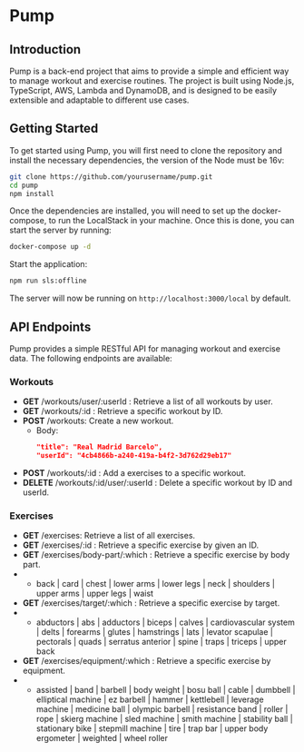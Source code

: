 # Pump
## Introduction
Pump is a back-end project that aims to provide a simple and efficient way to manage workout and exercise routines. The project is built using Node.js, TypeScript, AWS, Lambda and DynamoDB, and is designed to be easily extensible and adaptable to different use cases.

## Getting Started
To get started using Pump, you will first need to clone the repository and install the necessary dependencies, the version of the Node must be 16v:

```bash
git clone https://github.com/yourusername/pump.git
cd pump
npm install
```
Once the dependencies are installed, you will need to set up the docker-compose, to run the LocalStack in your machine. Once this is done, you can start the server by running:

```bash
docker-compose up -d
```
Start the application:

```bash
npm run sls:offline
```

The server will now be running on `http://localhost:3000/local` by default.

## API Endpoints
Pump provides a simple RESTful API for managing workout and exercise data. The following endpoints are available:

### Workouts
- **GET** /workouts/user/:userId : Retrieve a list of all workouts by user.
- **GET** /workouts/:id : Retrieve a specific workout by ID.
- **POST** /workouts: Create a new workout.
    - Body:
        ```json
        "title": "Real Madrid Barcelo",
        "userId": "4cb4866b-a240-419a-b4f2-3d762d29eb17"
        ```
- **POST** /workouts/:id : Add a exercises to a specific workout.
- **DELETE** /workouts/:id/user/:userId : Delete a specific workout by ID and userId.

### Exercises
- **GET** /exercises: Retrieve a list of all exercises.
- **GET** /exercises/:id : Retrieve a specific exercise by given an ID.
- **GET** /exercises/body-part/:which : Retrieve a specific exercise by body part.
- - back | card | chest | lower arms | lower legs | neck | shoulders | upper arms | upper legs | waist
- **GET** /exercises/target/:which : Retrieve a specific exercise by target.
- - abductors | abs | adductors | biceps | calves | cardiovascular system | delts | forearms | glutes | hamstrings | lats | levator scapulae | pectorals | quads | serratus anterior | spine | traps | triceps | upper back
- **GET** /exercises/equipment/:which : Retrieve a specific exercise by equipment.
- - assisted | band | barbell | body weight | bosu ball | cable | dumbbell | elliptical machine | ez barbell | hammer | kettlebell | leverage machine | medicine ball | olympic barbell | resistance band | roller | rope | skierg machine | sled machine | smith machine | stability ball | stationary bike | stepmill machine | tire | trap bar | upper body ergometer | weighted | wheel roller







